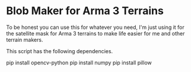 # Blob Maker for Arma 3 Terrains

To be honest you can use this for whatever you need, I'm just using it for the satellite mask for Arma 3 terrains to make life easier for me and other terrain makers.

This script has the following dependencies.

pip install opencv-python
pip install numpy
pip install pillow
